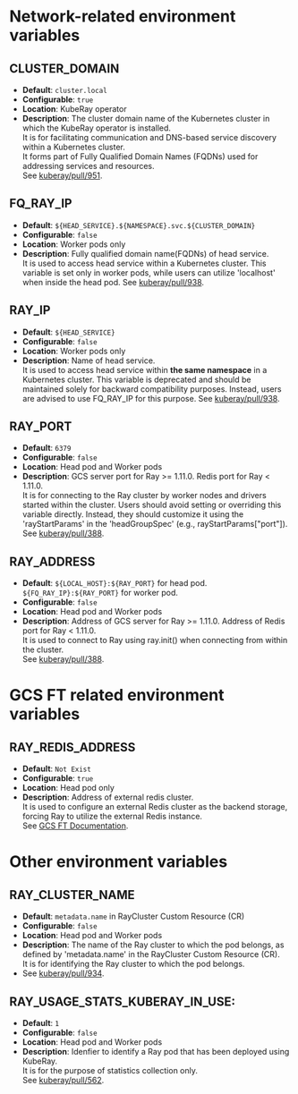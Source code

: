 # Network-related environment variables 

## CLUSTER_DOMAIN
- **Default**: `cluster.local`
- **Configurable**: `true`
- **Location**: KubeRay operator
- **Description**: The cluster domain name of the Kubernetes cluster in which the KubeRay operator is installed.   
It is for facilitating communication and DNS-based service discovery within a Kubernetes cluster.   
It forms part of Fully Qualified Domain Names (FQDNs) used for addressing services and resources.  
See [kuberay/pull/951](https://github.com/ray-project/kuberay/pull/951).

## FQ_RAY_IP
- **Default**: `${HEAD_SERVICE}.${NAMESPACE}.svc.${CLUSTER_DOMAIN}`
- **Configurable**: `false`
- **Location**: Worker pods only
- **Description**: Fully qualified domain name(FQDNs) of head service.  
It is used to access head service within a Kubernetes cluster. This variable is set only in worker pods, while users can utilize 'localhost' when inside the head pod. 
See [kuberay/pull/938](https://github.com/ray-project/kuberay/pull/938).

## RAY_IP
- **Default**: `${HEAD_SERVICE}`
- **Configurable**: `false`
- **Location**: Worker pods only
- **Description**: Name of head service.   
It is used to access head service within **the same namespace** in a Kubernetes cluster. This variable is deprecated and should be maintained solely for backward compatibility purposes. Instead, users are advised to use FQ_RAY_IP for this purpose.
See [kuberay/pull/938](https://github.com/ray-project/kuberay/pull/938).

## RAY_PORT
- **Default**: `6379`
- **Configurable**: `false`
- **Location**: Head pod and Worker pods
- **Description**: GCS server port for Ray >= 1.11.0. Redis port for Ray < 1.11.0.     
It is for connecting to the Ray cluster by worker nodes and drivers started within the cluster. Users should avoid setting or overriding this variable directly. Instead, they should customize it using the 'rayStartParams' in the 'headGroupSpec' (e.g., rayStartParams["port"]).
See [kuberay/pull/388](https://github.com/ray-project/kuberay/pull/388).

## RAY_ADDRESS
- **Default**: `${LOCAL_HOST}:${RAY_PORT}` for head pod. `${FQ_RAY_IP}:${RAY_PORT}` for worker pod.
- **Configurable**: `false`
- **Location**: Head pod and Worker pods
- **Description**: Address of GCS server for Ray >= 1.11.0. Address of Redis port for Ray < 1.11.0.     
It is used to connect to Ray using ray.init() when connecting from within the cluster.  
See [kuberay/pull/388](https://github.com/ray-project/kuberay/pull/388).


# GCS FT related environment variables

## RAY_REDIS_ADDRESS
- **Default**: `Not Exist`
- **Configurable**: `true`
- **Location**: Head pod only
- **Description**: Address of external redis cluster.     
It is used to configure an external Redis cluster as the backend storage,  forcing Ray to utilize the external Redis instance.  
See [GCS FT Documentation](https://github.com/ray-project/kuberay/blob/3a2be0ba85532f8cea3f8acf1f66d78bf9a47390/docs/guidance/gcs-ft.md).


# Other environment variables

## RAY_CLUSTER_NAME
- **Default**: `metadata.name` in RayCluster Custom Resource (CR)
- **Configurable**: `false`
- **Location**: Head pod and Worker pods
- **Description**: The name of the Ray cluster to which the pod belongs, as defined by 'metadata.name' in the RayCluster Custom Resource (CR).   
It is for identifying the Ray cluster to which the pod belongs.
- See [kuberay/pull/934](https://github.com/ray-project/kuberay/pull/934).

## RAY_USAGE_STATS_KUBERAY_IN_USE:
- **Default**: `1`
- **Configurable**: `false`
- **Location**: Head pod and Worker pods
- **Description**: Idenfier to identify a Ray pod that has been deployed using KubeRay.  
It is for the purpose of statistics collection only.  
See [kuberay/pull/562](https://github.com/ray-project/kuberay/pull/562).
